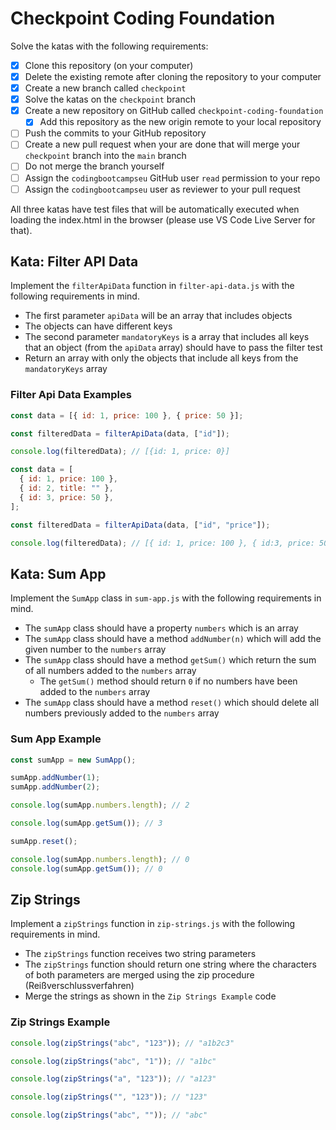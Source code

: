 # Checkpoint Coding Foundation

Solve the katas with the following requirements:

- [x] Clone this repository (on your computer)
- [x] Delete the existing remote after cloning the repository to your computer
- [x] Create a new branch called `checkpoint`
- [x] Solve the katas on the `checkpoint` branch
- [x] Create a new repository on GitHub called `checkpoint-coding-foundation`
  - [x] Add this repository as the new origin remote to your local repository
- [ ] Push the commits to your GitHub repository
- [ ] Create a new pull request when your are done that will merge your `checkpoint` branch into the `main` branch
- [ ] Do not merge the branch yourself
- [ ] Assign the `codingbootcampseu` GitHub user `read` permission to your repo
- [ ] Assign the `codingbootcampseu` user as reviewer to your pull request

All three katas have test files that will be automatically executed when loading the index.html in the browser (please use VS Code Live Server for that).

## Kata: Filter API Data

Implement the `filterApiData` function in `filter-api-data.js` with the following requirements in mind.

- The first parameter `apiData` will be an array that includes objects
- The objects can have different keys
- The second parameter `mandatoryKeys` is a array that includes all keys that an object (from the `apiData` array) should have to pass the filter test
- Return an array with only the objects that include all keys from the `mandatoryKeys` array

### Filter Api Data Examples

```js
const data = [{ id: 1, price: 100 }, { price: 50 }];

const filteredData = filterApiData(data, ["id"]);

console.log(filteredData); // [{id: 1, price: 0}]
```

```js
const data = [
  { id: 1, price: 100 },
  { id: 2, title: "" },
  { id: 3, price: 50 },
];

const filteredData = filterApiData(data, ["id", "price"]);

console.log(filteredData); // [{ id: 1, price: 100 }, { id:3, price: 50}]
```

## Kata: Sum App

Implement the `SumApp` class in `sum-app.js` with the following requirements in mind.

- The `sumApp` class should have a property `numbers` which is an array
- The `sumApp` class should have a method `addNumber(n)` which will add the given number to the `numbers` array
- The `sumApp` class should have a method `getSum()` which return the sum of all numbers added to the `numbers` array
  - The `getSum()` method should return `0` if no numbers have been added to the `numbers` array
- The `sumApp` class should have a method `reset()` which should delete all numbers previously added to the `numbers` array

### Sum App Example

```js
const sumApp = new SumApp();

sumApp.addNumber(1);
sumApp.addNumber(2);

console.log(sumApp.numbers.length); // 2

console.log(sumApp.getSum()); // 3

sumApp.reset();

console.log(sumApp.numbers.length); // 0
console.log(sumApp.getSum()); // 0
```

## Zip Strings

Implement a `zipStrings` function in `zip-strings.js` with the following requirements in mind.

- The `zipStrings` function receives two string parameters
- The `zipStrings` function should return one string where the characters of both parameters are merged using the zip procedure (Reißverschlussverfahren)
- Merge the strings as shown in the `Zip Strings Example` code

### Zip Strings Example

```js
console.log(zipStrings("abc", "123")); // "a1b2c3"

console.log(zipStrings("abc", "1")); // "a1bc"

console.log(zipStrings("a", "123")); // "a123"

console.log(zipStrings("", "123")); // "123"

console.log(zipStrings("abc", "")); // "abc"
```
